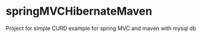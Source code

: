 springMVCHibernateMaven
=======================

Project for simple CURD example for spring MVC and maven with mysql db